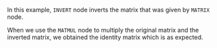 In this example, `INVERT` node inverts the matrix that was given by `MATRIX` node.

When we use the `MATMUL` node to multiply the original matrix and the inverted matrix, we obtained the identity matrix which is as expected.